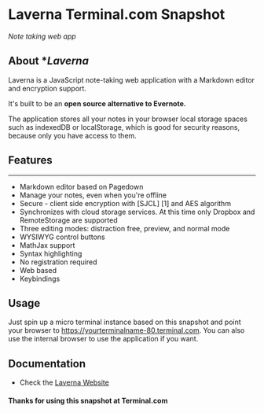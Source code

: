 # **Laverna** Terminal.com Snapshot
*Note taking web app*

## About **Laverna*
Laverna is a JavaScript note-taking web application with a Markdown editor and encryption support.  

It's built to be an **open source alternative to Evernote.**

The application stores all your notes in your browser local storage spaces such as indexedDB or localStorage, which is good for security reasons, because only you have access to them.

## Features
-----------

* Markdown editor based on Pagedown
* Manage your notes, even when you're offline
* Secure - client side encryption with [SJCL] [1] and AES algorithm
* Synchronizes with cloud storage services. At this time only Dropbox and RemoteStorage are supported
* Three editing modes: distraction free, preview, and normal mode
* WYSIWYG control buttons
* MathJax support
* Syntax highlighting
* No registration required
* Web based
* Keybindings

## Usage
Just spin up a micro terminal instance based on this snapshot and point your browser to https://yourterminalname-80.terminal.com.
You can also use the internal browser to use the application if you want.

## Documentation
- Check the [Laverna Website](https://laverna.cc/)


#### Thanks for using this snapshot at Terminal.com